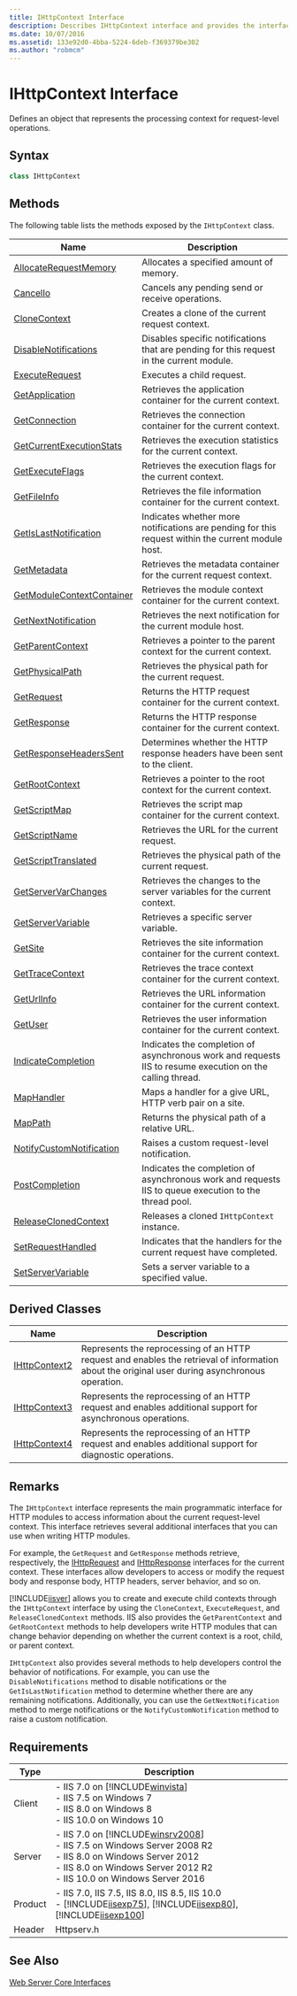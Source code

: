 ```yaml
---
title: IHttpContext Interface
description: Describes IHttpContext interface and provides the interface's syntax, methods, derived classes, remarks, and requirements.
ms.date: 10/07/2016
ms.assetid: 133e92d0-4bba-5224-6deb-f369379be302
ms.author: "robmcm"
---
```

# IHttpContext Interface
Defines an object that represents the processing context for request-level operations.  
  
## Syntax  
  
```cpp  
class IHttpContext  
```  
  
## Methods  
 The following table lists the methods exposed by the `IHttpContext` class.  
  
|Name|Description|  
|----------|-----------------|  
|[AllocateRequestMemory](../../web-development-reference/native-code-api-reference/ihttpcontext-allocaterequestmemory-method.md)|Allocates a specified amount of memory.|  
|[CancelIo](../../web-development-reference/native-code-api-reference/ihttpcontext-cancelio-method.md)|Cancels any pending send or receive operations.|  
|[CloneContext](../../web-development-reference/native-code-api-reference/ihttpcontext-clonecontext-method.md)|Creates a clone of the current request context.|  
|[DisableNotifications](../../web-development-reference/native-code-api-reference/ihttpcontext-disablenotifications-method.md)|Disables specific notifications that are pending for this request in the current module.|  
|[ExecuteRequest](../../web-development-reference/native-code-api-reference/ihttpcontext-executerequest-method.md)|Executes a child request.|  
|[GetApplication](../../web-development-reference/native-code-api-reference/ihttpcontext-getapplication-method.md)|Retrieves the application container for the current context.|  
|[GetConnection](../../web-development-reference/native-code-api-reference/ihttpcontext-getconnection-method.md)|Retrieves the connection container for the current context.|  
|[GetCurrentExecutionStats](../../web-development-reference/native-code-api-reference/ihttpcontext-getcurrentexecutionstats-method.md)|Retrieves the execution statistics for the current context.|  
|[GetExecuteFlags](../../web-development-reference/native-code-api-reference/ihttpcontext-getexecuteflags-method.md)|Retrieves the execution flags for the current context.|  
|[GetFileInfo](../../web-development-reference/native-code-api-reference/ihttpcontext-getfileinfo-method.md)|Retrieves the file information container for the current context.|  
|[GetIsLastNotification](../../web-development-reference/native-code-api-reference/ihttpcontext-getislastnotification-method.md)|Indicates whether more notifications are pending for this request within the current module host.|  
|[GetMetadata](../../web-development-reference/native-code-api-reference/ihttpcontext-getmetadata-method.md)|Retrieves the metadata container for the current request context.|  
|[GetModuleContextContainer](../../web-development-reference/native-code-api-reference/ihttpcontext-getmodulecontextcontainer-method.md)|Retrieves the module context container for the current context.|  
|[GetNextNotification](../../web-development-reference/native-code-api-reference/ihttpcontext-getnextnotification-method.md)|Retrieves the next notification for the current module host.|  
|[GetParentContext](../../web-development-reference/native-code-api-reference/ihttpcontext-getparentcontext-method.md)|Retrieves a pointer to the parent context for the current context.|  
|[GetPhysicalPath](../../web-development-reference/native-code-api-reference/ihttpcontext-getphysicalpath-method.md)|Retrieves the physical path for the current request.|  
|[GetRequest](../../web-development-reference/native-code-api-reference/ihttpcontext-getrequest-method.md)|Returns the HTTP request container for the current context.|  
|[GetResponse](../../web-development-reference/native-code-api-reference/ihttpcontext-getresponse-method.md)|Returns the HTTP response container for the current context.|  
|[GetResponseHeadersSent](../../web-development-reference/native-code-api-reference/ihttpcontext-getresponseheaderssent-method.md)|Determines whether the HTTP response headers have been sent to the client.|  
|[GetRootContext](../../web-development-reference/native-code-api-reference/ihttpcontext-getrootcontext-method.md)|Retrieves a pointer to the root context for the current context.|  
|[GetScriptMap](../../web-development-reference/native-code-api-reference/ihttpcontext-getscriptmap-method.md)|Retrieves the script map container for the current context.|  
|[GetScriptName](../../web-development-reference/native-code-api-reference/ihttpcontext-getscriptname-method.md)|Retrieves the URL for the current request.|  
|[GetScriptTranslated](../../web-development-reference/native-code-api-reference/ihttpcontext-getscripttranslated-method.md)|Retrieves the physical path of the current request.|  
|[GetServerVarChanges](../../web-development-reference/native-code-api-reference/ihttpcontext-getservervarchanges-method.md)|Retrieves the changes to the server variables for the current context.|  
|[GetServerVariable](../../web-development-reference/native-code-api-reference/ihttpcontext-getservervariable-method.md)|Retrieves a specific server variable.|  
|[GetSite](../../web-development-reference/native-code-api-reference/ihttpcontext-getsite-method.md)|Retrieves the site information container for the current context.|  
|[GetTraceContext](../../web-development-reference/native-code-api-reference/ihttpcontext-gettracecontext-method.md)|Retrieves the trace context container for the current context.|  
|[GetUrlInfo](../../web-development-reference/native-code-api-reference/ihttpcontext-geturlinfo-method.md)|Retrieves the URL information container for the current context.|  
|[GetUser](../../web-development-reference/native-code-api-reference/ihttpcontext-getuser-method.md)|Retrieves the user information container for the current context.|  
|[IndicateCompletion](../../web-development-reference/native-code-api-reference/ihttpcontext-indicatecompletion-method.md)|Indicates the completion of asynchronous work and requests IIS to resume execution on the calling thread.|  
|[MapHandler](../../web-development-reference/native-code-api-reference/ihttpcontext-maphandler-method.md)|Maps a handler for a give URL, HTTP verb pair on a site.|  
|[MapPath](../../web-development-reference/native-code-api-reference/ihttpcontext-mappath-method.md)|Returns the physical path of a relative URL.|  
|[NotifyCustomNotification](../../web-development-reference/native-code-api-reference/ihttpcontext-notifycustomnotification-method.md)|Raises a custom request-level notification.|  
|[PostCompletion](../../web-development-reference/native-code-api-reference/ihttpcontext-postcompletion-method.md)|Indicates the completion of asynchronous work and requests IIS to queue execution to the thread pool.|  
|[ReleaseClonedContext](../../web-development-reference/native-code-api-reference/ihttpcontext-releaseclonedcontext-method.md)|Releases a cloned `IHttpContext` instance.|  
|[SetRequestHandled](../../web-development-reference/native-code-api-reference/ihttpcontext-setrequesthandled-method.md)|Indicates that the handlers for the current request have completed.|  
|[SetServerVariable](../../web-development-reference/native-code-api-reference/ihttpcontext-setservervariable-method.md)|Sets a server variable to a specified value.|  
  
## Derived Classes  
  
|Name|Description|  
|----------|-----------------|  
|[IHttpContext2](../../web-development-reference/native-code-api-reference/ihttpcontext2-interface.md)|Represents the reprocessing of an HTTP request and enables the retrieval of information about the original user during asynchronous operation.|  
|[IHttpContext3](../../web-development-reference/native-code-api-reference/ihttpcontext3-interface.md)|Represents the reprocessing of an HTTP request and enables additional support for asynchronous operations.|  
|[IHttpContext4](../../web-development-reference/native-code-api-reference/ihttpcontext4-interface.md)|Represents the reprocessing of an HTTP request and enables additional support for diagnostic operations.|  
  
## Remarks  
 The `IHttpContext` interface represents the main programmatic interface for HTTP modules to access information about the current request-level context. This interface retrieves several additional interfaces that you can use when writing HTTP modules.  
  
 For example, the `GetRequest` and `GetResponse` methods retrieve, respectively, the [IHttpRequest](../../web-development-reference/native-code-api-reference/ihttprequest-interface.md) and [IHttpResponse](../../web-development-reference/native-code-api-reference/ihttpresponse-interface.md) interfaces for the current context. These interfaces allow developers to access or modify the request body and response body, HTTP headers, server behavior, and so on.  
  
 [!INCLUDE[iisver](../../wmi-provider/includes/iisver-md.md)] allows you to create and execute child contexts through the `IHttpContext` interface by using the `CloneContext`, `ExecuteRequest`, and `ReleaseClonedContext` methods. IIS also provides the `GetParentContext` and `GetRootContext` methods to help developers write HTTP modules that can change behavior depending on whether the current context is a root, child, or parent context.  
  
 `IHttpContext` also provides several methods to help developers control the behavior of notifications. For example, you can use the `DisableNotifications` method to disable notifications or the `GetIsLastNotification` method to determine whether there are any remaining notifications. Additionally, you can use the `GetNextNotification` method to merge notifications or the `NotifyCustomNotification` method to raise a custom notification.  
  
## Requirements  
  
|Type|Description|  
|----------|-----------------|  
|Client|-   IIS 7.0 on [!INCLUDE[winvista](../../wmi-provider/includes/winvista-md.md)]<br />-   IIS 7.5 on Windows 7<br />-   IIS 8.0 on Windows 8<br />-   IIS 10.0 on Windows 10|  
|Server|-   IIS 7.0 on [!INCLUDE[winsrv2008](../../wmi-provider/includes/winsrv2008-md.md)]<br />-   IIS 7.5 on Windows Server 2008 R2<br />-   IIS 8.0 on Windows Server 2012<br />-   IIS 8.0 on Windows Server 2012 R2<br />-   IIS 10.0 on Windows Server 2016|  
|Product|-   IIS 7.0, IIS 7.5, IIS 8.0, IIS 8.5, IIS 10.0<br />-   [!INCLUDE[iisexp75](../../web-development-reference/native-code-api-reference/includes/iisexp75-md.md)], [!INCLUDE[iisexp80](../../web-development-reference/native-code-api-reference/includes/iisexp80-md.md)], [!INCLUDE[iisexp100](../../web-development-reference/native-code-api-reference/includes/iisexp100-md.md)]|  
|Header|Httpserv.h|  
  
## See Also  
 [Web Server Core Interfaces](../../web-development-reference/native-code-api-reference/web-server-core-interfaces.md)
